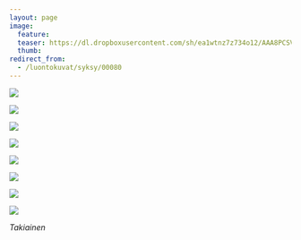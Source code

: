 ```yaml
---
layout: page
image:
  feature:
  teaser: https://dl.dropboxusercontent.com/sh/ea1wtnz7z734o12/AAA8PCSV4WMSknkV0qOpzhmYa/luontokuvat/syksy/2/DS32337-245px.jpg
  thumb:
redirect_from:
  - /luontokuvat/syksy/00080
---
```


[![](https://dl.dropboxusercontent.com/sh/ea1wtnz7z734o12/AADs9mLYRgDDQLm7s9SxrmK6a/luontokuvat/syksy/2/DS31703-800px.jpg)](https://dl.dropboxusercontent.com/sh/ea1wtnz7z734o12/AABT7JJYcPd_zXVfVIO-l_yDa/luontokuvat/syksy/2/DS31703.jpg)

[![](https://dl.dropboxusercontent.com/sh/ea1wtnz7z734o12/AADQNnAThbMOj_VpsjVfStuBa/luontokuvat/syksy/2/DS31699-800px.jpg)](https://dl.dropboxusercontent.com/sh/ea1wtnz7z734o12/AADbmtXYQ62e2MUj3kcrDHlsa/luontokuvat/syksy/2/DS31699.jpg)

[![](https://dl.dropboxusercontent.com/sh/ea1wtnz7z734o12/AABKhicu6LIBSKQlTUyRippya/luontokuvat/syksy/2/DS32337-800px.jpg)](https://dl.dropboxusercontent.com/sh/ea1wtnz7z734o12/AAAmo0eHkqiCoj7QxUn3xCB7a/luontokuvat/syksy/2/DS32337.jpg)

[![](https://dl.dropboxusercontent.com/sh/ea1wtnz7z734o12/AACsh2dIInOcMtWpWOwPHGNSa/luontokuvat/syksy/2/DS32340-800px.jpg)](https://dl.dropboxusercontent.com/sh/ea1wtnz7z734o12/AAAaPXWT-sgBekrJK10q-ZTba/luontokuvat/syksy/2/DS32340.jpg)

[![](https://dl.dropboxusercontent.com/sh/ea1wtnz7z734o12/AABWFbi5PkYj6pMGpL0T-H2Wa/luontokuvat/syksy/2/DS32347-800px.jpg)](https://dl.dropboxusercontent.com/sh/ea1wtnz7z734o12/AAB6m8-tPMTy27twElzA2Doha/luontokuvat/syksy/2/DS32347.jpg)

[![](https://dl.dropboxusercontent.com/sh/ea1wtnz7z734o12/AADQ2tggAlH-5q4VUcZzntBCa/luontokuvat/syksy/2/DS32351-800px.jpg)](https://dl.dropboxusercontent.com/sh/ea1wtnz7z734o12/AAAl8q-6Wc5UAAwLnbi18C9ea/luontokuvat/syksy/2/DS32351.jpg)

[![](https://dl.dropboxusercontent.com/sh/ea1wtnz7z734o12/AAABsHULdPWhk8XUh11iNiUza/luontokuvat/syksy/2/DS31715-800px.jpg)](https://dl.dropboxusercontent.com/sh/ea1wtnz7z734o12/AAAADH0_Xuq8lT7Zek7QSe3ma/luontokuvat/syksy/2/DS31715.jpg)

[![](https://dl.dropboxusercontent.com/sh/ea1wtnz7z734o12/AADIvR2fQkCz1PsYxKC0d4t6a/luontokuvat/syksy/2/DS31711-800px.jpg)](https://dl.dropboxusercontent.com/sh/ea1wtnz7z734o12/AACJZW-pY0EYl7AjLgVj8n72a/luontokuvat/syksy/2/DS31711.jpg)

*Takiainen*
